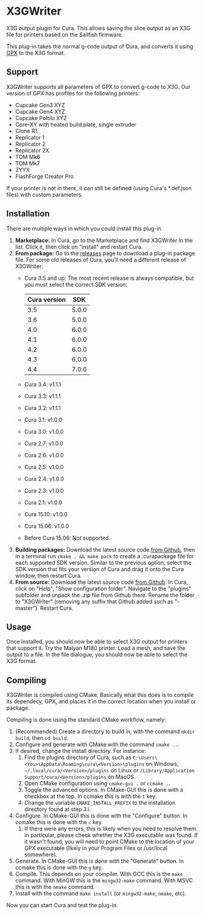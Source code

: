 # X3GWriter
X3G output plugin for Cura. This allows saving the slice output as an X3G file for printers based on the Sailfish firmware.

This plug-in takes the normal g-code output of Cura, and converts it using [GPX](https://github.com/Ghostkeeper/GPX) to the X3G format.

## Support
X3GWriter supports all parameters of GPX to convert g-code to X3G. Our version of GPX has profiles for the following printers:
* Cupcake Gen3 XYZ
* Cupcake Gen4 XYZ
* Cupcake Pololu XYZ
* Core-XY with heated build plate, single extruder
* Clone R1
* Replicator 1
* Replicator 2
* Replicator 2X
* TOM Mk6
* TOM Mk7
* ZYYX
* FlashForge Creator Pro

If your printer is not in there, it can still be defined (using Cura's *.def.json files) with custom parameters.

## Installation
There are multiple ways in which you could install this plug-in.

1. **Marketplace:** In Cura, go to the Marketplace and find X3GWriter in the list. Click it, then click on "install" and restart Cura.
2. **From package:** Go to the [releases](https://github.com/Ghostkeeper/X3GWriter/releases) page to download a plug-in package file. For some old releases of Cura, you'll need a different release of X3GWriter:
   * Cura 3.5 and up: The most recent release is always compatible, but you must select the correct SDK version:

     |Cura version|SDK  |
     |------------|-----|
     |3.5         |5.0.0|
     |3.6         |5.0.0|
     |4.0         |6.0.0|
     |4.1         |6.0.0|
     |4.2         |6.0.0|
     |4.3         |6.0.0|
     |4.4         |7.0.0|
   * Cura 3.4: v1.1.1
   * Cura 3.3: v1.1.1
   * Cura 3.2: v1.1.1
   * Cura 3.1: v1.0.0
   * Cura 3.0: v1.0.0
   * Cura 2.7: v1.0.0
   * Cura 2.6: v1.0.0
   * Cura 2.5: v1.0.0
   * Cura 2.4: v1.0.0
   * Cura 2.3: v1.0.0
   * Cura 2.1: v1.0.0
   * Cura 15.10: v1.0.0
   * Cura 15.06: v1.0.0
   * Before Cura 15.06: Not supported.
3. **Building packages:** Download the latest source code [from Github](https://github.com/Ghostkeeper/X3GWriter/archive/master.zip), then in a terminal run `cmake . && make pack` to create a .curapackage file for each supported SDK version. Similar to the previous option, select the SDK version that fits your version of Cura and drag it onto the Cura window, then restart Cura.
4. **From source:** Download the latest source code [from Github](https://github.com/Ghostkeeper/X3GWriter/archive/master.zip). In Cura, click on "Help", "Show configuration folder". Navigate to the "plugins" subfolder and unpack the .zip file from Github there. Rename the folder to "X3GWriter" (removing any suffix that Github added such as "-master"). Restart Cura.

## Usage
Once installed, you should now be able to select X3G output for printers that support it. Try the Malyan M180 printer. Load a mesh, and save the output to a file. In the file dialogue, you should now be able to select the X3G format.

## Compiling
X3GWriter is compiled using CMake. Basically what this does is to compile its dependecy, GPX, and places it in the correct location when you install or package.

Compiling is done using the standard CMake workflow, namely:

1. (Recommended) Create a directory to build in, with the command `mkdir build`, then `cd build`.
2. Configure and generate with CMake with the command `cmake ..`.
3. If desired, change the install directory. For instance:
   1. Find the plugins directory of Cura, such as `C:\Users\<You>\AppData\Roaming\cura\<Version>\plugins` on Windows, `~/.local/cura/<Version>/plugins` on Linux or `/Library/Application Support/cura/<Version>/plugins` on MacOS.
   2. Open CMake configuration using `cmake-gui .` or `ccmake .`.
   3. Toggle the advanced options. In CMake-GUI this is done with a checkbox at the top. In ccmake this is with the `t` key.
   4. Change the variable `CMAKE_INSTALL_PREFIX` to the installation directory found at step 3.i.
4. Configure. In CMake-GUI this is done with the "Configure" button. In ccmake this is done with the `c` key.
   1. If there were any errors, this is likely when you need to resolve them. In particular, please check whether the X3G executable was found. If it wasn't found, you will need to point CMake to the location of your GPX executable (likely in your Program Files or /usr/local somewhere).
5. Generate. In CMake-GUI this is done with the "Generate" button. In ccmake this is done with the `g` key.
6. Compile. This depends on your compiler. With GCC this is the `make` command. With MinGW this is the `mingw32-make` command. With MSVC this is with the `nmake` command.
7. Install with the command `make install` (or `mingw32-make`, `nmake`, etc).

Now you can start Cura and test the plug-in.
